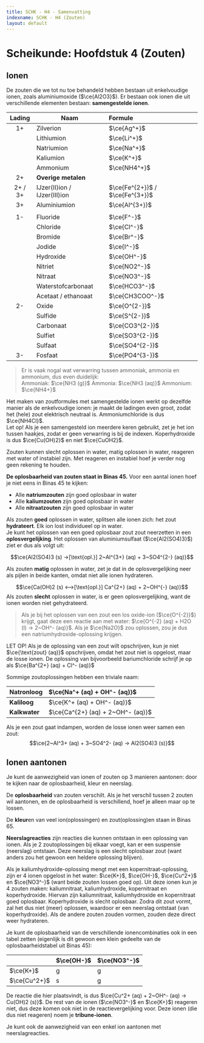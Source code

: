 ```yaml
---
title: SCHK - H4 - Samenvatting
indexname: SCHK - H4 (Zouten)
layout: default
---
```


# Scheikunde: Hoofdstuk 4 (Zouten)

## Ionen

De zouten die we tot nu toe behandeld hebben bestaan uit enkelvoudige ionen, zoals aluminiumoxide ($\ce{Al2O3}$). Er bestaan ook ionen die uit verschillende elementen bestaan: **samengestelde ionen**.

| Lading  | Naam                         | Formule                         |
| :-----: | ---------------------------- | :------------------------------ |
|   1+    | Zilverion                    | $\ce{Ag^+}$                     |
|         | Lithiumion                   | $\ce{Li^+}$                     |
|         | Natriumion                   | $\ce{Na^+}$                     |
|         | Kaliumion                    | $\ce{K^+}$                      |
|         | Ammonium                     | $\ce{NH4^+}$                    |
|   2+    | **Overige metalen**          |                                 |
| 2+ / 3+ | IJzer(II)ion / IJzer(III)ion | $\ce{Fe^{2+}}$ / $\ce{Fe^{3+}}$ |
|   3+    | Aluminiumion                 | $\ce{Al^{3+}}$                  |
|         |                              |                                 |
|   1-    | Fluoride                     | $\ce{F^-}$                      |
|         | Chloride                     | $\ce{Cl^-}$                     |
|         | Bromide                      | $\ce{Br^-}$                     |
|         | Jodide                       | $\ce{I^-}$                      |
|         | Hydroxide                    | $\ce{OH^-}$                     |
|         | Nitriet                      | $\ce{NO2^-}$                    |
|         | Nitraat                      | $\ce{NO3^-}$                    |
|         | Waterstofcarbonaat           | $\ce{HCO3^-}$                   |
|         | Acetaat / ethanoaat          | $\ce{CH3COO^-}$                 |
|   2-    | Oxide                        | $\ce{O^{2-}}$                   |
|         | Sulfide                      | $\ce{S^{2-}}$                   |
|         | Carbonaat                    | $\ce{CO3^{2-}}$                 |
|         | Sulfiet                      | $\ce{SO3^{2-}}$                 |
|         | Sulfaat                      | $\ce{SO4^{2-}}$                 |
|   3-    | Fosfaat                      | $\ce{PO4^{3-}}$                 |

> Er is vaak nogal wat verwarring tussen ammoniak, ammonia en ammonium, dus even duidelijk:  
> Ammoniak: $\ce{NH3 (g)}$
> Ammonia: $\ce{NH3 (aq)}$
> Ammonium: $\ce{NH4+}$

Het maken van zoutformules met samengestelde ionen werkt op dezelfde manier als de enkelvoudige ionen: je maakt de ladingen even groot, zodat het (hele) zout elektrisch neutraal is. Ammoniumchloride is dus $\ce{NH4Cl}$.  
Let op! Als je een samengesteld ion meerdere keren gebruikt, zet je het ion tussen haakjes, zodat er geen verwarring is bij de indexen. Koperhydroxide is dus $\ce{Cu(OH)2}$ en niet $\ce{CuOH2}$.

Zouten kunnen slecht oplossen in water, matig oplossen in water, reageren met water of instabiel zijn. Met reageren en instabiel hoef je verder nog geen rekening te houden.

**De oplosbaarheid van zouten staat in Binas 45.** Voor een aantal ionen hoef je niet eens in Binas 45 te kijken:

- Alle **natriumzouten** zijn goed oplosbaar in water
- Alle **kaliumzouten** zijn goed oplosbaar in water
- Alle **nitraatzouten** zijn goed oplosbaar in water

Als zouten **goed** oplossen in water, splitsen alle ionen zich: het zout **hydrateert**. Elk ion lost individueel op in water.  
Je kunt het oplossen van een goed oplosbaar zout zout neerzetten in een **oplosvergelijking**. Het oplossen van aluminiumsulfaat ($\ce{Al2(SO4)3}$) ziet er dus als volgt uit:

$$\ce{Al2(SO4)3 (s) ->[\text{opl.}] 2~Al^{3+} (aq) + 3~SO4^{2-} (aq)}$$

Als zouten **matig** oplossen in water, zet je dat in de oplosvergelijking neer als pijlen in beide kanten, omdat niet alle ionen hydrateren.

$$\ce{Ca(OH)2 (s) <-->[\text{opl.}] Ca^{2+} (aq) + 2~OH^{-} (aq)}$$
Als zouten **slecht** oplossen in water, is er geen oplosvergelijking, want de ionen worden niet gehydrateerd.

> Als je bij het oplossen van een zout een los oxide-ion ($\ce{O^{-2}}$) krijgt, gaat deze een reactie aan met water: $\ce{O^{-2} (aq) + H2O (l) -> 2~OH^- (aq)}$.
> Als je $\ce{Na2O}$ zou oplossen, zou je dus een natriumhydroxide-oplossing krijgen.

LET OP! Als je de oplossing van een zout wilt opschrijven, kun je niet $\ce{\text{zout} (aq)}$ opschrijven, omdat het zout niet is opgelost, maar de losse ionen. De oplossing van bijvoorbeeld bariumchloride schrijf je op als $\ce{Ba^{2+} (aq) + Cl^- (aq)}$

Sommige zoutoplossingen hebben een triviale naam:

| **Natronloog** | $\ce{Na^+ (aq) + OH^- (aq)}$      |
| -------------- | :-------------------------------- |
| **Kaliloog**   | $\ce{K^+ (aq) + OH^- (aq)}$       |
| **Kalkwater**  | $\ce{Ca^{2+} (aq) + 2~OH^- (aq)}$ |

Als je een zout gaat indampen, worden de losse ionen weer samen een zout:
$$\ce{2~Al^3+ (aq) + 3~SO4^2- (aq) -> Al2(SO4)3 (s)}$$

## Ionen aantonen

Je kunt de aanwezigheid van ionen of zouten op 3 manieren aantonen: door te kijken naar de oplosbaarheid, kleur en neerslag.

De **oplosbaarheid** van zouten verschilt. Als je het verschil tussen 2 zouten wil aantonen, en de oplosbaarheid is verschillend, hoef je alleen maar op te lossen.

De **kleur**en van veel ion(oplossingen) en zout(oplossing)en staan in Binas 65.

**Neerslagreacties** zijn reacties die kunnen ontstaan in een oplossing van ionen. Als je 2 zoutoplossingen bij elkaar voegt, kan er een suspensie (neerslag) ontstaan. Deze neerslag is een slecht oplosbaar zout (want anders zou het gewoon een heldere oplossing blijven).

Als je kaliumhydroxide-oplossing mengt met een kopernitraat-oplossing, zijn er 4 ionen opgelost in het water: $\ce{K+}$, $\ce{OH-}$, $\ce{Cu^2+}$ en $\ce{NO3^-}$ (want beide zouten lossen goed op). Uit deze ionen kun je 4 zouten maken: kaliumnitraat, kaliumhydroxide, kopernitraat en koperhydroxide. Hiervan zijn kaliumnitraat, kaliumhydroxide en kopernitraat goed oplosbaar. Koperhydroxide is slecht oplosbaar. Zodra dit zout vormt, zal het dus niet (meer) oplossen, waardoor er een neerslag ontstaat (van koperhydroxide). Als de andere zouten zouden vormen, zouden deze direct weer hydrateren.

Je kunt de oplosbaarheid van de verschillende ionencombinaties ook in een tabel zetten (eigenlijk is dit gewoon een klein gedeelte van de oplosbaarheidstabel uit Binas 45):

|              | $\ce{OH-}$ | $\ce{NO3^-}$ |
| ------------ | ---------- | ------------ |
| $\ce{K+}$    | g          | g            |
| $\ce{Cu^2+}$ | s          | g            |

De reactie die hier plaatsvindt, is dus $\ce{Cu^2+ (aq) + 2~OH^- (aq) -> Cu(OH)2 (s)}$. De rest van de ionen ($\ce{NO3^-}$ en $\ce{K+}$) reageren niet, dus deze komen ook niet in de reactievergelijking voor. Deze ionen (die dus niet reageren) noem je **tribune-ionen**.

Je kunt ook de aanwezigheid van een enkel ion aantonen met neerslagreacties.
